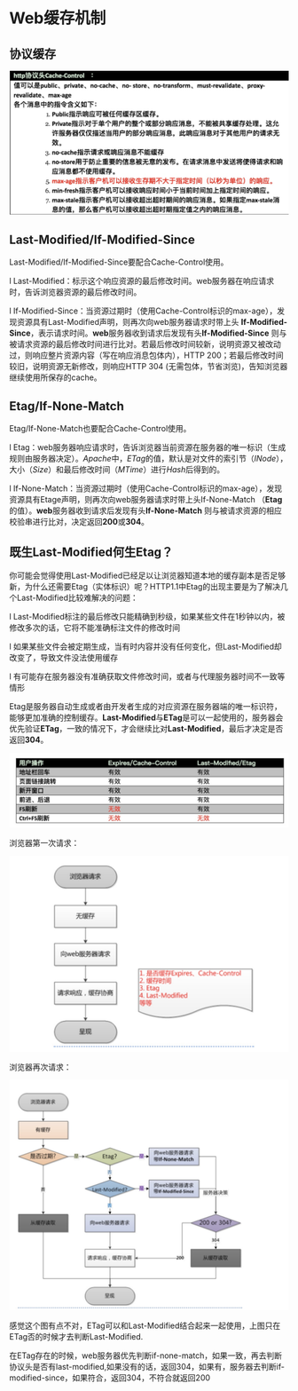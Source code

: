 # Web缓存机制



## 协议缓存

![web缓存机制-1](web缓存机制-1.jpg)

## Last-Modified/If-Modified-Since

Last-Modified/If-Modified-Since要配合Cache-Control使用。

l Last-Modified：标示这个响应资源的最后修改时间。web服务器在响应请求时，告诉浏览器资源的最后修改时间。

l If-Modified-Since：当资源过期时（使用Cache-Control标识的max-age），发现资源具有Last-Modified声明，则再次向web服务器请求时带上头 **If-Modified-Since**，表示请求时间。**web**服务器收到请求后发现有头**If-Modified-Since** 则与被请求资源的最后修改时间进行比对。若最后修改时间较新，说明资源又被改动过，则响应整片资源内容（写在响应消息包体内），HTTP 200；若最后修改时间较旧，说明资源无新修改，则响应HTTP 304 (无需包体，节省浏览)，告知浏览器继续使用所保存的cache。



## Etag/If-None-Match

Etag/If-None-Match也要配合Cache-Control使用。

l Etag：web服务器响应请求时，告诉浏览器当前资源在服务器的唯一标识（生成规则由服务器决定）。*Apache*中，*ETag*的值，默认是对文件的索引节（*INode*），大小（*Size*）和最后修改时间（*MTime*）进行*Hash*后得到的。

l If-None-Match：当资源过期时（使用Cache-Control标识的max-age），发现资源具有Etage声明，则再次向web服务器请求时带上头If-None-Match （**Etag**的值）。**web**服务器收到请求后发现有头**If-None-Match** 则与被请求资源的相应校验串进行比对，决定返回**200**或**304**。



## 既生Last-Modified何生Etag？

你可能会觉得使用Last-Modified已经足以让浏览器知道本地的缓存副本是否足够新，为什么还需要Etag（实体标识）呢？HTTP1.1中Etag的出现主要是为了解决几个Last-Modified比较难解决的问题：

l Last-Modified标注的最后修改只能精确到秒级，如果某些文件在1秒钟以内，被修改多次的话，它将不能准确标注文件的修改时间

l 如果某些文件会被定期生成，当有时内容并没有任何变化，但Last-Modified却改变了，导致文件没法使用缓存

l 有可能存在服务器没有准确获取文件修改时间，或者与代理服务器时间不一致等情形





Etag是服务器自动生成或者由开发者生成的对应资源在服务器端的唯一标识符，能够更加准确的控制缓存。**Last-Modified**与**ETag**是可以一起使用的，服务器会优先验证**ETag**，一致的情况下，才会继续比对**Last-Modified**，最后才决定是否返回**304**。



![ExpiresCache-Control](web缓存机制-4.jpg)





浏览器第一次请求：



![web缓存机制-2](web缓存机制-2.jpg)



浏览器再次请求：





![web缓存机制-3](web缓存机制-3.jpg)



感觉这个图有点不对，ETag可以和Last-Modified结合起来一起使用，上图只在ETag否的时候才去判断Last-Modified.



在ETag存在的时候，web服务器优先判断if-none-match，如果一致，再去判断协议头是否有last-modified,如果没有的话，返回304，如果有，服务器去判断if-modified-since，如果符合，返回304，不符合就返回200
